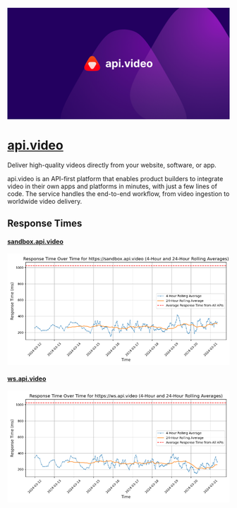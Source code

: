 [![Visit api.video](imagePreview.png)](https://api.video)

# [api.video](https://api.video)

Deliver high-quality videos directly from your website, software, or app. 

api.video is an API-first platform that enables product builders to integrate video in their own apps and platforms in minutes, with just a few lines of code. 
The service handles the end-to-end workflow, from video ingestion to worldwide video delivery.

## Response Times

#### [sandbox.api.video](https://sandbox.api.video)

![sandbox.api.video](response-time-charts/73616e64626f782e6170692e766964656f.png)
#### [ws.api.video](https://ws.api.video)

![ws.api.video](response-time-charts/77732e6170692e766964656f.png)
